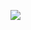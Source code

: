 ![](https://bat.bing.com/action/0?ti=56018282&Ver=2&mid=9fbe191d-e854-45f4-826d-9c200ee129b9&sid=201ffde0635411ee902411d77b750559&vid=20202bf0635411ee9ac03f2e618b0b9f&vids=0&msclkid=N&pi=0&lg=en-US&sw=800&sh=600&sc=24&nwd=1&tl=Shortform%20%7C%20Book&p=https%3A%2F%2Fwww.shortform.com%2Fapp%2Fbook%2F10-happier%2Fexercise-add-mindfulness-to-your-day-with-the-rain-technique&r=&lt=327&evt=pageLoad&sv=1&rn=918403)
